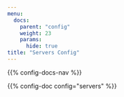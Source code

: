 ```yaml
---
menu:
  docs:
    parent: "config"
    weight: 23
    params:
      hide: true
title: "Servers Config"
---
```


{{% config-docs-nav %}}

{{% config-doc config="servers" %}}
